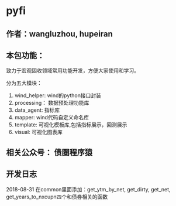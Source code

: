 # pyfi
## 作者：wangluzhou, hupeiran

## 本包功能：

致力于宏观固收领域常用功能开发，方便大家使用和学习。

分为五大模块：
1. wind_helper: wind的python接口封装
2. processing： 数据预处理功能库
3. data_agent: 指标库
4. mapper: wind代码自定义命名库
5. template: 可视化模板库,包括指标展示，回测展示
6. visual: 可视化图表库


## 相关公众号： 债圈程序猿


## 开发日志
2018-08-31 在common里面添加：get_ytm_by_net, get_dirty, get_net, get_years_to_nxcupn四个和债券相关的函数
